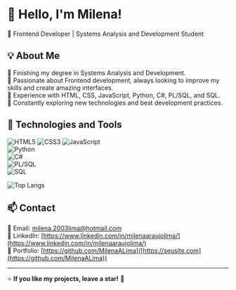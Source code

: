 # 👋 Hello, I'm Milena!

🎯 Frontend Developer | Systems Analysis and Development Student

## 💡 About Me 
🔹 Finishing my degree in Systems Analysis and Development. <br>
🔹 Passionate about Frontend development, always looking to improve my skills and create amazing interfaces. <br>
🔹 Experience with HTML, CSS, JavaScript, Python, C#, PL/SQL, and SQL. <br>
🔹 Constantly exploring new technologies and best development practices.

## 🚀 Technologies and Tools  
![HTML5](https://img.shields.io/badge/HTML5-E34F26?style=for-the-badge&logo=html5&logoColor=white) 
![CSS3](https://img.shields.io/badge/CSS3-1572B6?style=for-the-badge&logo=css3&logoColor=white) 
![JavaScript](https://img.shields.io/badge/JavaScript-F7DF1E?style=for-the-badge&logo=javascript&logoColor=black)  
![Python](https://img.shields.io/badge/Python-3776AB?style=for-the-badge&logo=python&logoColor=white)  
![C#](https://img.shields.io/badge/C%23-239120?style=for-the-badge&logo=csharp&logoColor=white)  
![PL/SQL](https://img.shields.io/badge/PL%2FSQL-F80000?style=for-the-badge&logo=oracle&logoColor=white)  
![SQL](https://img.shields.io/badge/SQL-4479A1?style=for-the-badge&logo=postgresql&logoColor=white)  

![Top Langs](https://github-readme-stats.vercel.app/api/top-langs/?username=MilenaALima&layout=compact&langs_count=6&theme=radical)

## 📫 Contact  
📧 Email: [milena.2003lima@hotmail.com](mailto:seuemail@email.com)  <br>
🔗 LinkedIn: [https://www.linkedin.com/in/milenaaraujolima/](https://www.linkedin.com/in/milenaaraujolima/)  <br>
🚀 Portfolio: [https://github.com/MilenaALima]([https://seusite.com](https://github.com/MilenaALima)) 

---
⭐ **If you like my projects, leave a star!** 🌟

